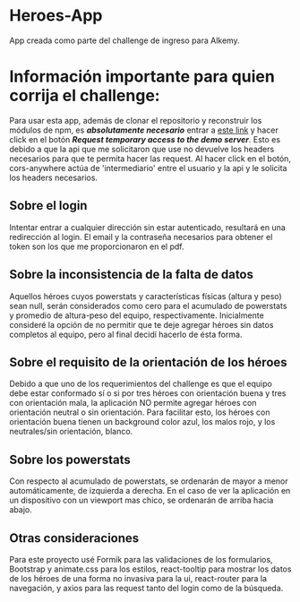# Heroes-App

App creada como parte del challenge de ingreso para Alkemy.


# Información importante para quien corrija el challenge:
Para usar esta app, además de clonar el repositorio y reconstruir los módulos de npm, es ***absolutamente necesario*** entrar a [este link](https://cors-anywhere.herokuapp.com/corsdemo) y hacer click en el botón ***Request temporary access to the demo server***. Esto es debido a que la api que me solicitaron que use no devuelve los headers necesarios para que te permita hacer las request. Al hacer click en el botón, cors-anywhere actúa de 'intermediario' entre el usuario y la api y le solicita los headers necesarios.

## Sobre el login
Intentar entrar a cualquier dirección sin estar autenticado, resultará en una redirección al login. El email y la contraseña necesarios para obtener el token son los que me proporcionaron en el pdf.

## Sobre la inconsistencia de la falta de datos
Aquellos héroes cuyos powerstats y características físicas (altura y peso) sean null, serán considerados como cero para el acumulado de powerstats y promedio de altura-peso del equipo, respectivamente.
Inicialmente consideré la opción de no permitir que te deje agregar héroes sin datos completos al equipo, pero al final decidí hacerlo de ésta forma.

## Sobre el requisito de la orientación de los héroes
Debido a que uno de los requerimientos del challenge es que el equipo debe estar conformado sí o si por tres héroes con orientación buena y tres con orientación mala, la aplicación NO permite agregar héroes con orientación neutral o sin orientación. Para facilitar esto, los héroes con orientación buena tienen un background color azul, los malos rojo, y los neutrales/sin orientación, blanco.

## Sobre los powerstats
Con respecto al acumulado de powerstats, se ordenarán de mayor a menor automáticamente, de izquierda a derecha. En el caso de ver la aplicación en un dispositivo con un viewport mas chico, se ordenarán de arriba hacia abajo.

## Otras consideraciones
Para este proyecto usé Formik para las validaciones de los formularios, Bootstrap y animate.css para los estilos, react-tooltip para mostrar los datos de los héroes de una forma no invasiva para la ui, react-router para la navegación, y axios para las request tanto del login como de la búsqueda.

